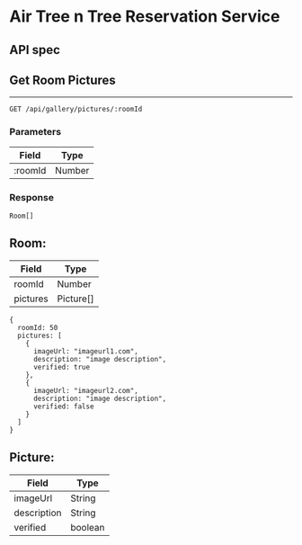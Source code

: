 # Air Tree n Tree Reservation Service


## API spec

## Get Room Pictures
-------- 

`GET /api/gallery/pictures/:roomId`

### Parameters 

| Field | Type |
|--------| ----------- |
|:roomId | Number

### Response

`Room[]`

## Room:
| Field | Type |
|--------| ----------- |
| roomId | Number |
| pictures | Picture[] |



```
{
  roomId: 50
  pictures: [
    {
      imageUrl: "imageurl1.com",
      description: "image description",
      verified: true
    },
    {
      imageUrl: "imageurl2.com",
      description: "image description",
      verified: false
    }
  ]
}
```
## Picture:
| Field | Type |
|--------| ----------- |
| imageUrl | String |
| description | String |
| verified | boolean |

